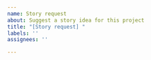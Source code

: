 ```yaml
---
name: Story request
about: Suggest a story idea for this project
title: "[Story request] "
labels: ''
assignees: ''

---
```



